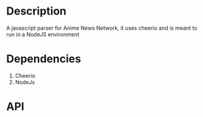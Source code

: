 
# Description
A javascript parser for Anime News Network, it uses cheerio and is meant to run in a NodeJS environment

# Dependencies
1) Cheerio
2) NodeJs

# API

